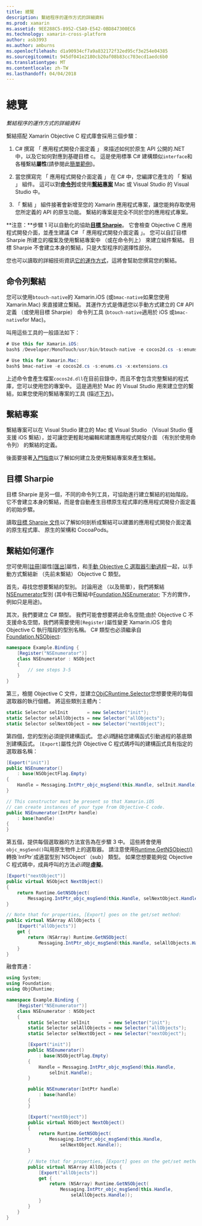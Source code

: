 ```yaml
---
title: 總覽
description: 繫結程序的運作方式的詳細資料
ms.prod: xamarin
ms.assetid: 9EE288C5-8952-C5A9-E542-0BD847300EC6
ms.technology: xamarin-cross-platform
author: asb3993
ms.author: amburns
ms.openlocfilehash: d1a90934cf7a9a832172f32ed95cf3e254e04385
ms.sourcegitcommit: 945df041e2180cb20af08b83cc703ecd1aedc6b0
ms.translationtype: MT
ms.contentlocale: zh-TW
ms.lasthandoff: 04/04/2018
---
```

# <a name="overview"></a>總覽

_繫結程序的運作方式的詳細資料_

繫結搭配 Xamarin Objective C 程式庫會採用三個步驟：

1. C# 撰寫 「 應用程式開發介面定義 」 來描述如何於原生 API 公開的.NET 中，以及它如何對應到基礎目標 c。 這是使用標準 C# 建構類似`interface`和各種繫結**屬性**(請參閱此[簡單範例](~/cross-platform/macios/binding/objective-c-libraries.md#Binding_an_API))。

2. 當您撰寫完 「 應用程式開發介面定義 」 在 C# 中，您編譯它產生的 「 繫結 」 組件。 這可以對[**命令列**](#commandline)或使用[**繫結專案**](#bindingproject) Mac 或 Visual Studio 的 Visual Studio 中。

3. 「 繫結 」 組件接著會新增至您的 Xamarin 應用程式專案，讓您能夠存取使用您所定義的 API 的原生功能。
  繫結的專案是完全不同於您的應用程式專案。

**注意：**步驟 1 可以自動化的協助[**目標 Sharpie**](#objectivesharpie)。 它會檢查 Objective C 應用程式開發介面，並產生建議 C# 「 應用程式開發介面定義 」。 您可以自訂目標 Sharpie 所建立的檔案及使用繫結專案中 （或在命令列上） 來建立組件繫結。 目標 Sharpie 不會建立本身的繫結，只是大型程序的選擇性部分。

您也可以讀取的詳細技術資訊[它的運作方式](#howitworks)，這將會幫助您撰寫您的繫結。

<a name="Command_Line_Bindings" /><a name="commandline" />

## <a name="command-line-bindings"></a>命令列繫結

您可以使用`btouch-native`的 Xamarin.iOS (或`bmac-native`如果您使用 Xamarin.Mac) 來直接建立繫結。 其運作方式是傳遞您以手動方式建立的 C# API 定義 （或使用目標 Sharpie） 命令列工具 (`btouch-native`適用於 iOS 或`bmac-native`for Mac)。


叫用這些工具的一般語法如下：

```csharp
# Use this for Xamarin.iOS:
bash$ /Developer/MonoTouch/usr/bin/btouch-native -e cocos2d.cs -s:enums.cs -x:extensions.cs
```

```csharp
# Use this for Xamarin.Mac:
bash$ bmac-native -e cocos2d.cs -s:enums.cs -x:extensions.cs
```

上述命令會產生檔案`cocos2d.dll`在目前目錄中，而且不會包含完整繫結的程式庫，您可以使用您的專案中。 這是適用於 Mac 的 Visual Studio 用來建立您的繫結，如果您使用的繫結專案的工具 (描述[下方](#bindingproject))。


<a name="bindingproject" />

## <a name="binding-project"></a>繫結專案

繫結專案可以在 Visual Studio 建立的 Mac 或 Visual Studio （Visual Studio 僅支援 iOS 繫結），並可讓您更輕鬆地編輯和建置應用程式開發介面 （有別於使用命令列） 的繫結的定義。

後面要接著[入門指南](~/cross-platform/macios/binding/objective-c-libraries.md#Getting_Started)以了解如何建立及使用繫結專案來產生繫結。

<a name="objectivesharpie" />

## <a name="objective-sharpie"></a>目標 Sharpie

目標 Sharpie 是另一個，不同的命令列工具，可協助進行建立繫結的初始階段。 它不會建立本身的繫結，而是會自動產生目標原生程式庫的應用程式開發介面定義的初始步驟。

讀取[目標 Sharpie 文件](~/cross-platform/macios/binding/objective-sharpie/index.md)以了解如何剖析成繫結可以建置的應用程式開發介面定義的原生程式庫、 原生的架構和 CocoaPods。

<a name="howitworks" />

## <a name="how-binding-works"></a>繫結如何運作

您可使用[[註冊]](https://developer.xamarin.com/api/type/Foundation.RegisterAttribute/)屬性[[匯出]](https://developer.xamarin.com/api/type/Foundation.ExportAttribute/)屬性，和[手動 Objective C 選取器引動過程](~/ios/internals/objective-c-selectors.md)一起，以手動方式繫結新 （先前未繫結） Objective C 類型。

首先，尋找您想要繫結的型別。 討論用途 （以及簡單），我們將繫結[NSEnumerator](http://developer.apple.com/iphone/library/documentation/Cocoa/Reference/Foundation/Classes/NSEnumerator_Class/Reference/Reference.html)型別 (其中有已繫結中[Foundation.NSEnumerator](https://developer.xamarin.com/api/type/Foundation.NSEnumerator/); 下方的實作，例如只是用途)。

其次，我們要建立 C# 類型。 我們可能會想要將此命名空間;由於 Objective C 不支援命名空間，我們將需要使用`[Register]`屬性變更 Xamarin.iOS 會向 Objective C 執行階段的型別名稱。 C# 類型也必須繼承自[Foundation.NSObject](https://developer.xamarin.com/api/type/Foundation.NSObject/):

```csharp
namespace Example.Binding {
    [Register("NSEnumerator")]
    class NSEnumerator : NSObject
    {
        // see steps 3-5
    }
}
```

第三，檢閱 Objective C 文件，並建立[ObjCRuntime.Selector](https://developer.xamarin.com/api/type/ObjCRuntime.Selector/)您想要使用的每個選取器的執行個體。 將這些類別主體內：

```csharp
static Selector selInit       = new Selector("init");
static Selector selAllObjects = new Selector("allObjects");
static Selector selNextObject = new Selector("nextObject");
```

第四個，您的型別必須提供建構函式。 您*必須*鏈結您建構函式引動過程的基底類別建構函式。 `[Export]`屬性允許 Objective C 程式碼呼叫的建構函式具有指定的選取器名稱：

```csharp
[Export("init")]
public NSEnumerator()
    : base(NSObjectFlag.Empty)
{
    Handle = Messaging.IntPtr_objc_msgSend(this.Handle, selInit.Handle);
}
```

```csharp
// This constructor must be present so that Xamarin.iOS
// can create instances of your type from Objective-C code.
public NSEnumerator(IntPtr handle)
    : base(handle)
{
}
```

第五個，提供每個選取器的方法宣告為在步驟 3 中。 這些將會使用`objc_msgSend()`叫用原生物件上的選取器。 請注意使用[Runtime.GetNSObject()](https://developer.xamarin.com/api/member/ObjCRuntime.Runtime.GetNSObject/(System.IntPtr))轉換`IntPtr`成適當型別`NSObject`（sub） 類型。 如果您想要能夠從 Objective C 程式碼中，成員呼叫的方法*必須*是**虛擬**。

```csharp
[Export("nextObject")]
public virtual NSObject NextObject()
{
    return Runtime.GetNSObject(
        Messaging.IntPtr_objc_msgSend(this.Handle, selNextObject.Handle));
}
```

```csharp
// Note that for properties, [Export] goes on the get/set method:
public virtual NSArray AllObjects {
    [Export("allObjects")]
    get {
        return (NSArray) Runtime.GetNSObject(
            Messaging.IntPtr_objc_msgSend(this.Handle, selAllObjects.Handle));
    }
}
```

融會貫通：

```csharp
using System;
using Foundation;
using ObjCRuntime;

namespace Example.Binding {
    [Register("NSEnumerator")]
    class NSEnumerator : NSObject
    {
        static Selector selInit       = new Selector("init");
        static Selector selAllObjects = new Selector("allObjects");
        static Selector selNextObject = new Selector("nextObject");

        [Export("init")]
        public NSEnumerator()
            : base(NSObjectFlag.Empty)
        {
            Handle = Messaging.IntPtr_objc_msgSend(this.Handle,
                selInit.Handle);
        }

        public NSEnumerator(IntPtr handle)
            : base(handle)
        {
        }

        [Export("nextObject")]
        public virtual NSObject NextObject()
        {
            return Runtime.GetNSObject(
                Messaging.IntPtr_objc_msgSend(this.Handle,
                    selNextObject.Handle));
        }

        // Note that for properties, [Export] goes on the get/set method:
        public virtual NSArray AllObjects {
            [Export("allObjects")]
            get {
                return (NSArray) Runtime.GetNSObject(
                    Messaging.IntPtr_objc_msgSend(this.Handle,
                        selAllObjects.Handle));
            }
        }
    }
}
```

